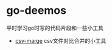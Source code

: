 # go-deemos
平时学习go时写的代码片段和一些小工具
- [csv-marge](url:https://github.com/kasiss-liu/go-deemos/tree/master/csv-merge) csv文件对比合并的小工具
